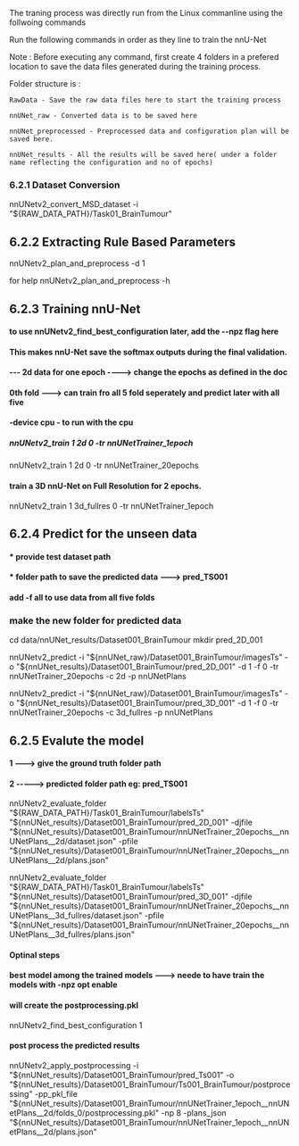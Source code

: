 The traning process was directly run from the Linux commanline using the follwoing commands

Run the following commands in order as they line to train the nnU-Net

Note : Before executing any command, first create 4 folders in a prefered location to save the data files generated during the training process.

Folder structure is :

    RawData - Save the raw data files here to start the training process

    nnUNet_raw - Converted data is to be saved here

    nnUNet_preprocessed - Preprocessed data and configuration plan will be saved here.

    nnUNet_results - All the results will be saved here( under a folder name reflecting the configuration and no of epochs)



### 6.2.1 Dataset Conversion
nnUNetv2_convert_MSD_dataset -i "${RAW_DATA_PATH}/Task01_BrainTumour"

## 6.2.2 Extracting Rule Based Parameters
nnUNetv2_plan_and_preprocess -d 1

for help nnUNetv2_plan_and_preprocess -h

## 6.2.3 Training nnU-Net
#### to use nnUNetv2_find_best_configuration later, add the --npz flag  here
#### This makes nnU-Net save the softmax outputs during the final validation.

#### --- 2d data  for one epoch ----> change the epochs as defined in the doc
#### 0th fold ---> can train fro all 5 fold seperately and predict later with all five
#### -device cpu - to run with the cpu

##### nnUNetv2_train 1 2d 0 -tr nnUNetTrainer_1epoch
nnUNetv2_train 1 2d 0 -tr nnUNetTrainer_20epochs

#### train a 3D nnU-Net on Full Resolution for 2 epochs.
nnUNetv2_train 1 3d_fullres 0 -tr nnUNetTrainer_1epoch

## 6.2.4 Predict for the unseen data

####  * provide test dataset path
####  * folder path to save the predicted data ---> pred_TS001
#### add -f all to use data from all five folds


###  make the new folder for predicted data
cd data/nnUNet_results/Dataset001_BrainTumour
mkdir pred_2D_001

nnUNetv2_predict -i "${nnUNet_raw}/Dataset001_BrainTumour/imagesTs" -o "${nnUNet_results}/Dataset001_BrainTumour/pred_2D_001" -d 1 -f 0 -tr nnUNetTrainer_20epochs -c 2d -p nnUNetPlans

nnUNetv2_predict -i "${nnUNet_raw}/Dataset001_BrainTumour/imagesTs" -o "${nnUNet_results}/Dataset001_BrainTumour/pred_3D_001" -d 1 -f 0 -tr nnUNetTrainer_20epochs -c 3d_fullres -p nnUNetPlans

## 6.2.5 Evalute the model

#### 1 ---> give the ground truth folder path
#### 2 -----> predicted folder path eg: pred_TS001

nnUNetv2_evaluate_folder "${RAW_DATA_PATH}/Task01_BrainTumour/labelsTs" "${nnUNet_results}/Dataset001_BrainTumour/pred_2D_001" -djfile "${nnUNet_results}/Dataset001_BrainTumour/nnUNetTrainer_20epochs__nnUNetPlans__2d/dataset.json" -pfile "${nnUNet_results}/Dataset001_BrainTumour/nnUNetTrainer_20epochs__nnUNetPlans__2d/plans.json"

nnUNetv2_evaluate_folder "${RAW_DATA_PATH}/Task01_BrainTumour/labelsTs" "${nnUNet_results}/Dataset001_BrainTumour/pred_3D_001" -djfile "${nnUNet_results}/Dataset001_BrainTumour/nnUNetTrainer_20epochs__nnUNetPlans__3d_fullres/dataset.json" -pfile "${nnUNet_results}/Dataset001_BrainTumour/nnUNetTrainer_20epochs__nnUNetPlans__3d_fullres/plans.json"


#### Optinal steps

#### best model among the trained models ---> neede to have train the models with -npz opt enable
#### will create the postprocessing.pkl
nnUNetv2_find_best_configuration 1

#### post process the predicted results
nnUNetv2_apply_postprocessing -i "${nnUNet_results}/Dataset001_BrainTumour/pred_Ts001" -o "${nnUNet_results}/Dataset001_BrainTumour/Ts001_BrainTumour/postprocessing" -pp_pkl_file "${nnUNet_results}/Dataset001_BrainTumour/nnUNetTrainer_1epoch__nnUNetPlans__2d/folds_0/postprocessing.pkl" -np 8 -plans_json "${nnUNet_results}/Dataset001_BrainTumour/nnUNetTrainer_1epoch__nnUNetPlans__2d/plans.json"

